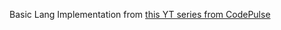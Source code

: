 Basic Lang Implementation from [this YT series from CodePulse](https://www.youtube.com/watch?v=Eythq9848Fg)
